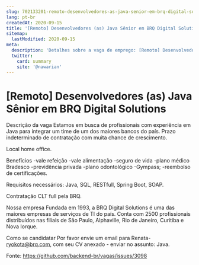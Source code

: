 ```yaml
---
slug: 702133201-remoto-desenvolvedores-as-java-senior-em-brq-digital-solutions
lang: pt-br
createdAt: 2020-09-15
title: '[Remoto] Desenvolvedores (as) Java Sênior em BRQ Digital Solutions - Vaga de Emprego'
sitemap:
  lastModified: 2020-09-15
meta:
  description: 'Detalhes sobre a vaga de emprego: [Remoto] Desenvolvedores (as) Java Sênior em BRQ Digital Solutions'
  twitter:
    card: summary
    site: '@nawarian'
---
```


# [Remoto] Desenvolvedores (as) Java Sênior em BRQ Digital Solutions

Descrição da vaga
Estamos em busca de profissionais com experiência em Java para integrar um time de um dos maiores bancos do país. Prazo indeterminado de contratação com muita chance de crescimento.

Local
home office.

Benefícios
-vale refeição
-vale alimentação
-seguro de vida
-plano médico Bradesco
-previdência privada
-plano odontológico
-Gympass;
-reembolso de certificações.

Requisitos necessários:
Java, SQL, RESTfull, Spring Boot, SOAP.

Contratação
CLT full pela BRQ.

Nossa empresa
Fundada em 1993, a BRQ Digital Solutions é uma das maiores empresas de serviços de TI do país. Conta com 2500 profissionais distribuídos nas filiais de São Paulo, Alphaville, Rio de Janeiro, Curitiba e Nova Iorque.

Como se candidatar
Por favor envie um email para Renata- ryokota@brq.com, com seu CV anexado - enviar no assunto: Java.

Fonte: https://github.com/backend-br/vagas/issues/3098
